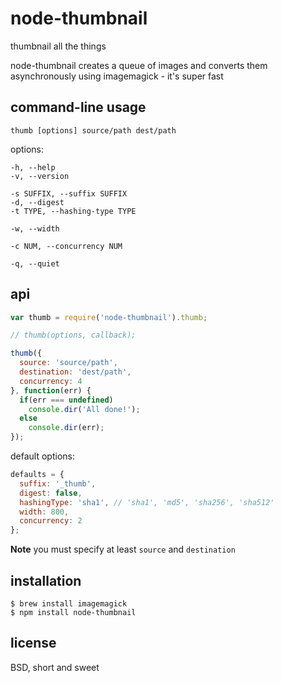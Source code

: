node-thumbnail
==============

thumbnail all the things

node-thumbnail creates a queue of images and converts them asynchronously using
imagemagick - it's super fast

command-line usage
------------------

    thumb [options] source/path dest/path

options:

    -h, --help
    -v, --version

    -s SUFFIX, --suffix SUFFIX
    -d, --digest
    -t TYPE, --hashing-type TYPE

    -w, --width

    -c NUM, --concurrency NUM

    -q, --quiet

api
---

```js
var thumb = require('node-thumbnail').thumb;

// thumb(options, callback);

thumb({
  source: 'source/path',
  destination: 'dest/path',
  concurrency: 4
}, function(err) {
  if(err === undefined)
    console.dir('All done!');
  else
    console.dir(err);
});
```

default options:

```js
defaults = {
  suffix: '_thumb',
  digest: false,
  hashingType: 'sha1', // 'sha1', 'md5', 'sha256', 'sha512'
  width: 800,
  concurrency: 2
};
```

**Note** you must specify at least `source` and `destination`

installation
------------

    $ brew install imagemagick
    $ npm install node-thumbnail

license
-------

BSD, short and sweet
